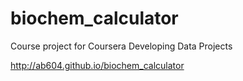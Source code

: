 # biochem_calculator
Course project for Coursera Developing Data Projects

http://ab604.github.io/biochem_calculator
